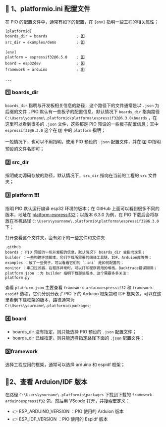 ## 📗 1、platformio.ini 配置文件

在 PIO 的配置文件中，通常有如下的配置，在 `[env]` 指明一些工程的相关属性；

~~~
[platformio]              
boards_dir = boards             ; 1️⃣
src_dir = examples/demo         ; 2️⃣

[env]
platform = espressif32@6.5.0    ; 3️⃣
board = esp32dev                ; 4️⃣
framework = arduino             ; 5️⃣

...
~~~
### 1️⃣ boards_dir

`boards_dir` 指明与开发板相关信息的路径，这个路径下的文件通常是以 `.json` 为后缀的文件；PIO 默认有一些板子的配置信息，默认情况下 `boards_dir` 指向路径`C:\Users\yourname\.platformio\platforms\espressif32@6.3.0\boards` ，在这里可以看到很多的 `.json` 文件，这些都是 PIO 预设的一些板子配置信息；其中`espressif32@6.3.0` 这个在 `3️⃣` 中的 `platform` 指明；

一般情况下，也可以不用指明，使用 PIO 预设的 `.json` 配置文件，并在 `4️⃣` 中指明预设的文件名即可；

### 2️⃣ src_dir

指明成功源码存放的路径，默认情况下，`src_dir` 指向在当前的工程的 `src` 文件夹；

### 3️⃣ platform ❗❗❗

指明 PIO 默认运行编译 esp32 环境的版本；在 GitHub 上面可以看到很多不同的版本，地址在 [platform-espressif32](https://github.com/platformio/platform-espressif32)；以版本 6.3.0 为例，在 PIO 下载后会将存放在本机路径 `C:\Users\yourname\.platformio\platforms\espressif32@6.3.0` 下；

打开查看这个文件夹，会有如下的一些文件和文件夹

~~~
.github
boards : PIO 预设的一些开发板的信息，默认情况下 boards_dir 会指向这里；
builder ：一些构建环境脚本，它们下载所需要的编译工具链、IDF、Arduion库等等；
examples ：放了一些例子，可以看看它们的 `.ini` 是如何配置的；
monitor ：串口过滤器，在程序异常时，可以打印程序调用的堆栈，Backtrace错误回溯；
platform.json ：为 builder 指明下载那些版本，这个需要多多关注；
platform.py
~~~

查看 `platform.json` 主要查看 `framework-arduinoespressif32` 和 `framework-espidf` 选项，它们分别分表了 PIO 下的  Arduion 框架包和 IDF 框架包，可以在这里看到下载框架的版本，路径通常为 `C:\Users\yourname\.platformio\packages`;

### 4️⃣ board

- boards_dir 没有指定，则只能选择 PIO 预设的 `.json` 配置文件；
- boards_dir 已经指定，则只能选择指定路径下面的 `.json` 配置文件；
### 5️⃣framework

选择工程应用的框架，通常可以选择 arduino 和 espidf 框架；

## 📗2、查看 Arduion/IDF 版本

在路径 `C:\Users\yourname\.platformio\packages` 下找到下载的 `framework-arduinoespressif32` 包，然后用 VScode 打开，并搜索宏定义：

- 👉 ESP_ARDUINO_VERSION ：PIO 使用的 Arduion 版本
- 👉 ESP_IDF_VERSION            ：PIO 使用的 Espidf 版本


